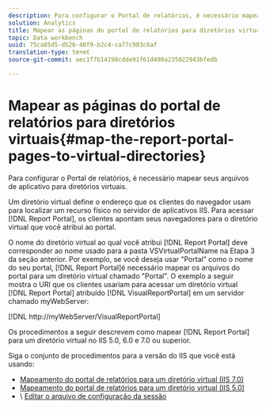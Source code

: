 ```yaml
---
description: Para configurar o Portal de relatórios, é necessário mapear seus arquivos de aplicativo para diretórios virtuais.
solution: Analytics
title: Mapear as páginas do portal de relatórios para diretórios virtuais
topic: Data workbench
uuid: 75ca85d5-d526-48f9-b2c4-ca77c903c6af
translation-type: tm+mt
source-git-commit: aec1f7b14198cdde91f61d490a235022943bfedb

---
```



# Mapear as páginas do portal de relatórios para diretórios virtuais{#map-the-report-portal-pages-to-virtual-directories}

Para configurar o Portal de relatórios, é necessário mapear seus arquivos de aplicativo para diretórios virtuais.

Um diretório virtual define o endereço que os clientes do navegador usam para localizar um recurso físico no servidor de aplicativos IIS. Para acessar [!DNL Report Portal], os clientes apontam seus navegadores para o diretório virtual que você atribui ao portal.

O nome do diretório virtual ao qual você atribui [!DNL Report Portal] deve corresponder ao nome usado para a pasta VSVirtualPortalName na Etapa 3 da seção anterior. Por exemplo, se você deseja usar &quot;Portal&quot; como o nome do seu portal, [!DNL Report Portal]é necessário mapear os arquivos do portal para um diretório virtual chamado &quot;Portal&quot;. O exemplo a seguir mostra o URI que os clientes usariam para acessar um diretório virtual [!DNL Report Portal] atribuído [!DNL VisualReportPortal] em um servidor chamado myWebServer:

[!DNL http://myWebServer/VisualReportPortal]

Os procedimentos a seguir descrevem como mapear [!DNL Report Portal] para um diretório virtual no IIS 5.0, 6.0 e 7.0 ou superior.

Siga o conjunto de procedimentos para a versão do IIS que você está usando:

* [Mapeamento do portal de relatórios para um diretório virtual (IIS 7.0)](../../../../home/c-rpt-oview/c-install-rpt-port/c-virtual-dir/c-map-rpt-port-vdir-7.md#concept-9fc9595bb83147238965be4832df0a08)
* [Mapeamento do portal de relatórios para um diretório virtual (IIS 5.0)](../../../../home/c-rpt-oview/c-install-rpt-port/c-virtual-dir/c-map-rpt-port-vdir-5.md#concept-402cb33c50d640e480098517140ffc74)
* \ [Editar o arquivo de configuração da sessão](../../../../home/c-rpt-oview/c-install-rpt-port/t-edit-sess-config-file.md#task-cf11c3a780bd4936afd3f64a6b30afc7)

